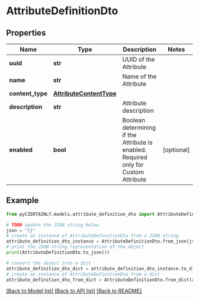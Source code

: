# AttributeDefinitionDto


## Properties

Name | Type | Description | Notes
------------ | ------------- | ------------- | -------------
**uuid** | **str** | UUID of the Attribute | 
**name** | **str** | Name of the Attribute | 
**content_type** | [**AttributeContentType**](AttributeContentType.md) |  | 
**description** | **str** | Attribute description | 
**enabled** | **bool** | Boolean determining if the Attribute is enabled. Required only for Custom Attribute | [optional] 

## Example

```python
from pyCZERTAINLY.models.attribute_definition_dto import AttributeDefinitionDto

# TODO update the JSON string below
json = "{}"
# create an instance of AttributeDefinitionDto from a JSON string
attribute_definition_dto_instance = AttributeDefinitionDto.from_json(json)
# print the JSON string representation of the object
print(AttributeDefinitionDto.to_json())

# convert the object into a dict
attribute_definition_dto_dict = attribute_definition_dto_instance.to_dict()
# create an instance of AttributeDefinitionDto from a dict
attribute_definition_dto_from_dict = AttributeDefinitionDto.from_dict(attribute_definition_dto_dict)
```
[[Back to Model list]](../README.md#documentation-for-models) [[Back to API list]](../README.md#documentation-for-api-endpoints) [[Back to README]](../README.md)


